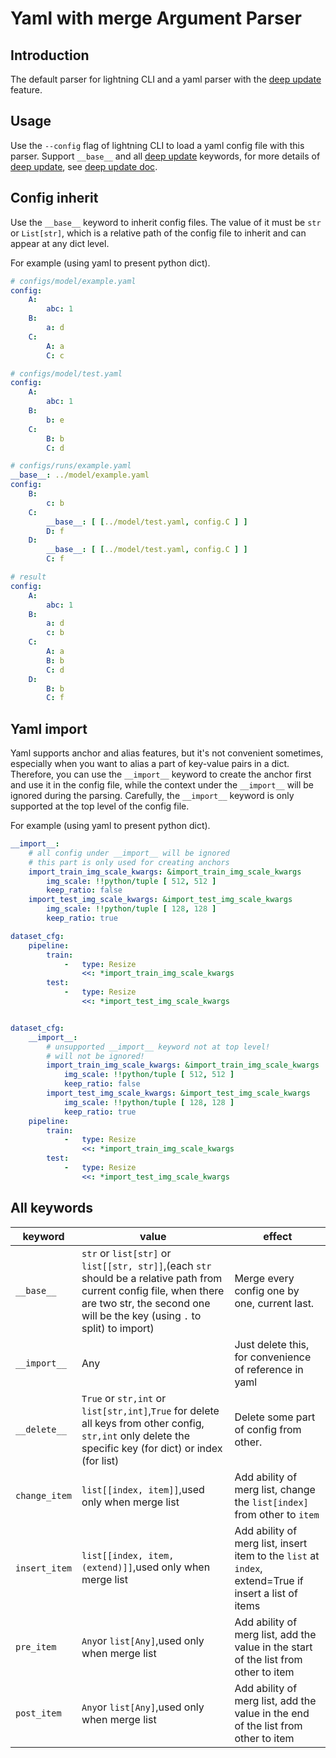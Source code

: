 # Yaml with merge Argument Parser

## Introduction ##

The default parser for lightning CLI and a yaml parser with the [deep update](../deep_update.md) feature.

## Usage ##

Use the `--config` flag of lightning CLI to load a yaml config file with this parser. Support `__base__` and all [deep update](../deep_update.md) keywords, for more details of [deep update](../deep_update.md), see [deep update doc](../deep_update.md).

## Config inherit ##

Use the `__base__` keyword to inherit config files. The value of it must be `str` or `List[str]`, which is a relative path of the config file to inherit and can appear at any dict level.

For example (using yaml to present python dict).

```yaml
# configs/model/example.yaml
config:
    A:
        abc: 1
    B:
        a: d
    C:
        A: a
        C: c

# configs/model/test.yaml
config:
    A:
        abc: 1
    B:
        b: e
    C:
        B: b
        C: d

# configs/runs/example.yaml
__base__: ../model/example.yaml
config:
    B:
        c: b
    C:
        __base__: [ [../model/test.yaml, config.C ] ]
        D: f
    D:
        __base__: [ [../model/test.yaml, config.C ] ]
        C: f

# result
config:
    A:
        abc: 1
    B:
        a: d
        c: b
    C:
        A: a
        B: b
        C: d
    D:
        B: b
        C: f
```
## Yaml import ##

Yaml supports anchor and alias features, but it's not convenient sometimes, especially when you want to alias a part of key-value pairs in a dict. Therefore, you can use the `__import__` keyword to create the anchor first and use it in the config file, while the context under the `__import__` will be ignored during the parsing. Carefully, the `__import__` keyword is only supported at the top level of the config file.

For example (using yaml to present python dict).

```yaml
__import__:
    # all config under __import__ will be ignored
    # this part is only used for creating anchors
    import_train_img_scale_kwargs: &import_train_img_scale_kwargs
        img_scale: !!python/tuple [ 512, 512 ]
        keep_ratio: false
    import_test_img_scale_kwargs: &import_test_img_scale_kwargs
        img_scale: !!python/tuple [ 128, 128 ]
        keep_ratio: true

dataset_cfg:
    pipeline:
        train:
            -   type: Resize
                <<: *import_train_img_scale_kwargs
        test:
            -   type: Resize
                <<: *import_test_img_scale_kwargs
```

```yaml

dataset_cfg:
    __import__:
        # unsupported __import__ keyword not at top level!
        # will not be ignored!
        import_train_img_scale_kwargs: &import_train_img_scale_kwargs
            img_scale: !!python/tuple [ 512, 512 ]
            keep_ratio: false
        import_test_img_scale_kwargs: &import_test_img_scale_kwargs
            img_scale: !!python/tuple [ 128, 128 ]
            keep_ratio: true
    pipeline:
        train:
            -   type: Resize
                <<: *import_train_img_scale_kwargs
        test:
            -   type: Resize
                <<: *import_test_img_scale_kwargs
```

## All keywords ##

| keyword       | value                                                                                                                                                                                             | effect                                                                                                |
| ------------- | ------------------------------------------------------------------------------------------------------------------------------------------------------------------------------------------------- | ----------------------------------------------------------------------------------------------------- |
| `__base__`    | `str` or `list[str]` or `list[[str, str]]`,(each `str` should be a relative path from current config file, when there are two str, the second one will be the key (using `.` to split) to import) | Merge every config one by one, current last.                                                          |
| `__import__`  | Any                                                                                                                                                                                               | Just delete this, for convenience of reference in yaml                                                |
| `__delete__`  | `True` or `str,int` or `list[str,int]`,`True` for delete all keys from other config, `str,int` only delete the specific key (for dict) or index (for list)                                        | Delete some part of config from other.                                                                |
| `change_item` | `list[[index, item]]`,used only when merge list                                                                                                                                                   | Add ability of merg list, change the `list[index]` from other to `item`                               |
| `insert_item` | `list[[index, item, (extend)]]`,used only when merge list                                                                                                                                         | Add ability of merg list, insert item to the `list` at `index`, extend=True if insert a list of items |
| `pre_item`    | `Any`or `list[Any]`,used only when merge list                                                                                                                                                     | Add ability of merg list, add the value in the start of the list from other to item                   |
| `post_item`   | `Any`or `list[Any]`,used only when merge list                                                                                                                                                     | Add ability of merg list, add the value in the end of the list from other to item                     |
